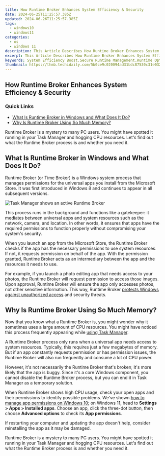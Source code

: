 ```yaml
---
title: How Runtime Broker Enhances System Efficiency & Security
date: 2024-06-25T11:25:57.385Z
updated: 2024-06-26T11:25:57.385Z
tags:
  - windows10
  - windows11
categories:
  - os
  - windows 11
description: This Article Describes How Runtime Broker Enhances System Efficiency & Security
excerpt: This Article Describes How Runtime Broker Enhances System Efficiency & Security
keywords: System Efficiency Boost,Secure Runtime Management,Runtime Optimization,Performance Improvement,Enhanced System Safety,Runtime Broker Benefits,Security in Runtime Systems
thumbnail: https://thmb.techidaily.com/5b0ce9c020094ad31bdc87530c31e032109184ed98794f1ba27d0b681ad3c785.jpg
---
```


## How Runtime Broker Enhances System Efficiency & Security

### Quick Links

* [What Is Runtime Broker in Windows and What Does It Do?](#what-is-runtime-broker-in-windows-and-what-does-it-do)
* [Why Is Runtime Broker Using So Much Memory?](#why-is-runtime-broker-using-so-much-memory)

 Runtime Broker is a mystery to many PC users. You might have spotted it running in your Task Manager and hogging CPU resources. Let's find out what the Runtime Broker process is and whether you need it.

## What Is Runtime Broker in Windows and What Does It Do?

 Runtime Broker (or Time Broker) is a Windows system process that manages permissions for the universal apps you install from the Microsoft Store. It was first introduced in Windows 8 and continues to appear in all subsequent versions.

![Task Manager shows an active Runtime Broker](https://static1.makeuseofimages.com/wordpress/wp-content/uploads/2024/01/task-manager-shows-an-active-runtime-broker.jpg)

 This process runs in the background and functions like a gatekeeper: it mediates between universal apps and system resources such as the network, camera, and location. In other words, it ensures that apps have the required permissions to function properly without compromising your system's security.

 When you launch an app from the Microsoft Store, the Runtime Broker checks if the app has the necessary permissions to use system resources. If not, it requests permission on behalf of the app. With the permission granted, Runtime Broker acts as an intermediary between the app and the resources it needs to use.

 For example, if you launch a photo editing app that needs access to your photos, the Runtime Broker will request permission to access those images. Upon approval, Runtime Broker will ensure the app only accesses photos, not other sensitive information. This way, Runtime Broker [protects Windows against unauthorized access](http://www.makeuseof.com/prevent-unauthorized-access-windows/) and security threats.

## Why Is Runtime Broker Using So Much Memory?

 Now that you know what a Runtime Broker is, you might wonder why it sometimes uses a large amount of CPU resources. You might have noticed this process frequently appearing while [using Task Manager](https://www.makeuseof.com/how-to-use-windows-task-manager/).

 A Runtime Broker process only runs when a universal app needs access to system resources. Typically, this requires just a few megabytes of memory. But if an app constantly requests permission or has permission issues, the Runtime Broker will also run frequently and consume a lot of CPU power.

 However, it's not necessarily the Runtime Broker that's broken; it's more likely that the app is buggy. Since it's a core Windows component, you cannot disable the Runtime Broker process, but you can end it in Task Manager as a temporary solution.

 When Runtime Broker shows high CPU usage, check your open apps and their permissions to identify possible problems. We've shown [how to manage app permissions on Windows 10](https://www.makeuseof.com/how-to-change-app-permissions-in-windows-10/); on Windows 11, head to **Settings > Apps > Installed apps**. Choose an app, click the three-dot button, then choose **Advanced options** to check its **App permissions**.

 If restarting your computer and updating the app doesn't help, consider reinstalling the app as it may be damaged.

 Runtime Broker is a mystery to many PC users. You might have spotted it running in your Task Manager and hogging CPU resources. Let's find out what the Runtime Broker process is and whether you need it.



<ins class="adsbygoogle"
      style="display:block"
      data-ad-client="ca-pub-7571918770474297"
      data-ad-slot="8358498916"
      data-ad-format="auto"
      data-full-width-responsive="true"></ins>